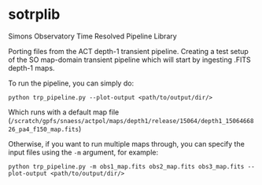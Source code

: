 # sotrplib
Simons Observatory Time Resolved Pipeline Library


Porting files from the ACT depth-1 transient pipeline. 
Creating a test setup of the SO map-domain transient pipeline which will start by ingesting .FITS depth-1 maps.


To run the pipeline, you can simply do:

`python trp_pipeline.py --plot-output <path/to/output/dir/>`

Which runs with a default map file (`/scratch/gpfs/snaess/actpol/maps/depth1/release/15064/depth1_1506466826_pa4_f150_map.fits`)

Otherwise, if you want to run multiple maps through, you can specify the input files using the `-m` argument, for example:

`python trp_pipeline.py -m obs1_map.fits obs2_map.fits obs3_map.fits --plot-output <path/to/output/dir/>`
